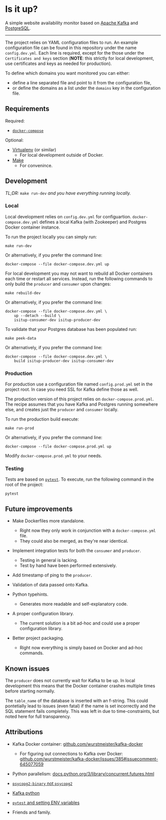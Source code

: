 # Is it up?

A simple website availability monitor based on [Apache Kafka][kafka] and [PostgreSQL][postgres].

[kafka]: https://kafka.apache.org/
[postgres]: https://www.postgresql.org/

-------------------------------------------------------------------------------

The project relies on YAML configuration files to run.
An example configuration file can be found in this repository under the name `config.dev.yml`.
Each line is required, except for the those under the `Certificates and keys` section (**NOTE**: this strictly for local development, use certificates and keys as needed for production).

To define which domains you want monitored you can either:
- define a line separated file and point to it from the configuration file,
- or define the domains as a list under the `domains` key in the configuration file.

## Requirements

Required:
- [`docker-compose`][docker-compose-docs]

Optional:
- [Virtualenv][virtualenv] (or similar)
    - For local development outside of Docker.
- [Make][make]
    - For convenince.

[docker-compose-docs]: https://docs.docker.com/compose/
[virtualenv]: https://docs.docker.com/compose/
[make]: https://www.gnu.org/software/make/

## Development

_TL;DR:_ `make run-dev` _and you have everything running locally._

### Local

Local development relies on `config.dev.yml` for configuartion.
`docker-compose.dev.yml` defines a local Kafka (with Zookeeper) and Postgres Docker container instance.

To run the project locally you can simply run:

    make run-dev

Or alternatively, if you prefer the command line:

    docker-compose --file docker-compose.dev.yml up

For local development you may not want to rebuild all Docker containers each time or restart all services.
Instead, run the following commands to only build the `producer` and `consumer` upon changes:

    make rebuild-dev

Or alternatively, if you prefer the command line:

	docker-compose --file docker-compose.dev.yml \
		up --detach --build \
		isitup-consumer-dev isitup-producer-dev

To validate that your Postgres database has been populated run:

    make peek-data

Or alternatively, if you prefer the command line:

    docker-compose --file docker-compose.dev.yml \
		build isitup-producer-dev isitup-consumer-dev

### Production

For production use a configuration file named `config.prod.yml` set in the project root.
In case you need SSL for Kafka define those as well.

The production version of this project relies on `docker-compose.prod.yml`.
The recipe assumes that you have Kafka and Postgres running somewhere else, and creates just the `producer` and `consumer` locally.

To run the production build execute:

    make run-prod

Or alternatively, if you prefer the command line:

    docker-compose --file docker-compose.prod.yml up

Modify `docker-compose.prod.yml` to your needs.

### Testing

Tests are based on [`pytest`][pytest].
To execute, run the following command in the root of the project:

    pytest

[pytest]: https://docs.pytest.org/en/6.2.x/

## Future improvements

- Make Dockerfiles more standalone.
    - Right now they only work in conjunction with a `docker-compose.yml` file.
    - They could also be merged, as they're near identical.

- Implement integration tests for both the `consumer` and `producer`.
    - Testing in general is lacking.
    - Test by hand have been performed extensively.

- Add timestamp of ping to the `producer`.

- Validation of data passed onto Kafka.

- Python typehints.
    - Generates more readable and self-explanatory code.

- A proper configuration library.
    - The current solution is a bit ad-hoc and could use a proper configuration library.

- Better project packaging.
    - Right now everything is simply based on Docker and ad-hoc commands.

## Known issues

The `producer` does not currently wait for Kafka to be up.
In local development this means that the Docker container crashes multiple times before starting normally.

The `table_name` of the database is inserted with an f-string.
This could pontetially lead to issues (even fatal) if the name is set incorrectly and the SQL statement fails completely.
This was left in due to time-constraints, but noted here for full transparency.

## Attributions

- Kafka Docker container: [github.com/wurstmeister/kafka-docker][gh-kafka-docker]
    - For figuring out connections to Kafka over Docker: [github.com/wurstmeister/kafka-docker/issues/385#issuecomment-645077059][gh-kafka-conn]

- Python parallelism: [docs.python.org/3/library/concurrent.futures.html][py-para-docs]

- [`psycopg2-binary` not `psycopg2`][so-psycopg2-binary]

- [Kafka python][pypi-kafka-python]

- [`pytest` and setting ENV variables][pytest-env]

- Friends and family.

[gh-kafka-docker]: https://github.com/wurstmeister/kafka-docker
[gh-kafka-conn]: https://github.com/wurstmeister/kafka-docker/issues/385#issuecomment-645077059
[py-para-docs]: https://docs.python.org/3/library/concurrent.futures.html
[so-psycopg2-binary]: https://stackoverflow.com/questions/30940167/psycopg2-attributeerror-module-object-has-no-attribute-extras/51193228#51193228
[pytest-env]: https://shay-palachy.medium.com/temp-environment-variables-for-pytest-7253230bd777
[pypi-kafka-python]: https://pypi.org/project/kafka-python/
